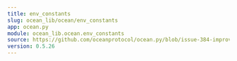 ```yaml
---
title: env_constants
slug: ocean_lib/ocean/env_constants
app: ocean.py
module: ocean_lib.ocean.env_constants
source: https://github.com/oceanprotocol/ocean.py/blob/issue-384-improve-docs/ocean_lib/ocean/env_constants.py
version: 0.5.26
---
```

